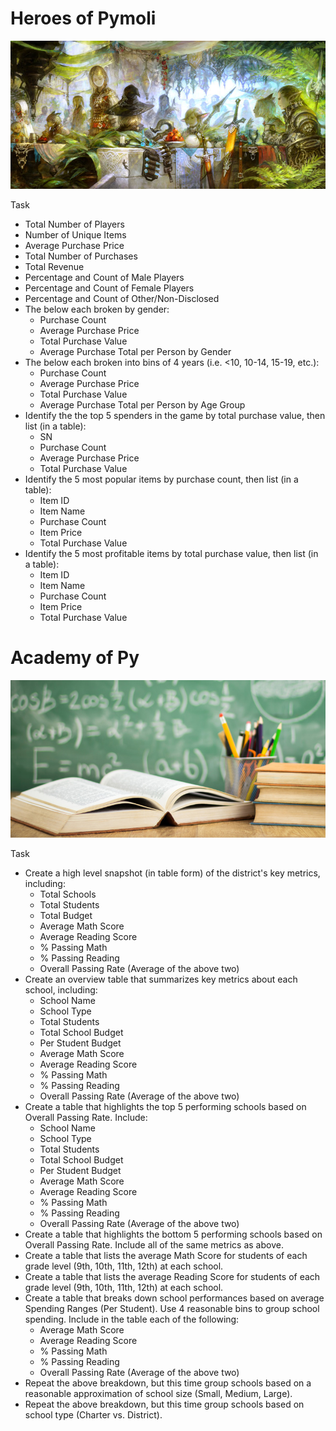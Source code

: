# Heroes of Pymoli
![logo](/HeroesOfPymoli/images/logo.jpg)

Task
* Total Number of Players
* Number of Unique Items
* Average Purchase Price
* Total Number of Purchases
* Total Revenue
* Percentage and Count of Male Players
* Percentage and Count of Female Players
* Percentage and Count of Other/Non-Disclosed
* The below each broken by gender:
  * Purchase Count
  * Average Purchase Price
  * Total Purchase Value
  * Average Purchase Total per Person by Gender
* The below each broken into bins of 4 years (i.e. <10, 10-14, 15-19, etc.):
  * Purchase Count
  * Average Purchase Price
  * Total Purchase Value
  * Average Purchase Total per Person by Age Group
* Identify the the top 5 spenders in the game by total purchase value, then list (in a table):
  * SN
  * Purchase Count
  * Average Purchase Price
  * Total Purchase Value
* Identify the 5 most popular items by purchase count, then list (in a table):
  * Item ID
  * Item Name
  * Purchase Count
  * Item Price
  * Total Purchase Value
* Identify the 5 most profitable items by total purchase value, then list (in a table):
  * Item ID
  * Item Name
  * Purchase Count
  * Item Price
  * Total Purchase Value

# Academy of Py
![logo](/AcademyOfPy/images/logo.jpg)

Task
* Create a high level snapshot (in table form) of the district's key metrics, including:
  * Total Schools
  * Total Students
  * Total Budget
  * Average Math Score
  * Average Reading Score
  * % Passing Math
  * % Passing Reading
  * Overall Passing Rate (Average of the above two)
* Create an overview table that summarizes key metrics about each school, including:
  * School Name
  * School Type
  * Total Students
  * Total School Budget
  * Per Student Budget
  * Average Math Score
  * Average Reading Score
  * % Passing Math
  * % Passing Reading
  * Overall Passing Rate (Average of the above two)
* Create a table that highlights the top 5 performing schools based on Overall Passing Rate. Include:
  * School Name
  * School Type
  * Total Students
  * Total School Budget
  * Per Student Budget
  * Average Math Score
  * Average Reading Score
  * % Passing Math
  * % Passing Reading
  * Overall Passing Rate (Average of the above two)
* Create a table that highlights the bottom 5 performing schools based on Overall Passing Rate. Include all of the same metrics as
above.
* Create a table that lists the average Math Score for students of each grade level (9th, 10th, 11th, 12th) at each school.
* Create a table that lists the average Reading Score for students of each grade level (9th, 10th, 11th, 12th) at each school.
* Create a table that breaks down school performances based on average Spending Ranges (Per Student). Use 4 reasonable bins to group school spending. Include in the table each of the following:
  * Average Math Score
  * Average Reading Score
  * % Passing Math
  * % Passing Reading
  * Overall Passing Rate (Average of the above two)
* Repeat the above breakdown, but this time group schools based on a reasonable approximation of school size (Small, Medium, Large).
* Repeat the above breakdown, but this time group schools based on school type (Charter vs. District).
